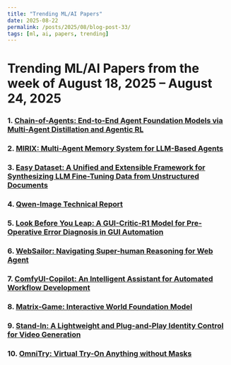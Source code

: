```yaml
---
title: "Trending ML/AI Papers"
date: 2025-08-22
permalink: /posts/2025/08/blog-post-33/
tags: [ml, ai, papers, trending]
---
```


# Trending ML/AI Papers from the week of August 18, 2025 – August 24, 2025

### 1. [Chain-of-Agents: End-to-End Agent Foundation Models via Multi-Agent   Distillation and Agentic RL](https://huggingface.co/papers/2508.13167)

### 2. [MIRIX: Multi-Agent Memory System for LLM-Based Agents](https://huggingface.co/papers/2507.07957)

### 3. [Easy Dataset: A Unified and Extensible Framework for Synthesizing LLM   Fine-Tuning Data from Unstructured Documents](https://huggingface.co/papers/2507.04009)

### 4. [Qwen-Image Technical Report](https://huggingface.co/papers/2508.02324)

### 5. [Look Before You Leap: A GUI-Critic-R1 Model for Pre-Operative Error   Diagnosis in GUI Automation](https://huggingface.co/papers/2506.04614)

### 6. [WebSailor: Navigating Super-human Reasoning for Web Agent](https://huggingface.co/papers/2507.02592)

### 7. [ComfyUI-Copilot: An Intelligent Assistant for Automated Workflow   Development](https://huggingface.co/papers/2506.05010)

### 8. [Matrix-Game: Interactive World Foundation Model](https://huggingface.co/papers/2506.18701)

### 9. [Stand-In: A Lightweight and Plug-and-Play Identity Control for Video   Generation](https://huggingface.co/papers/2508.07901)

### 10. [OmniTry: Virtual Try-On Anything without Masks](https://huggingface.co/papers/2508.13632)

